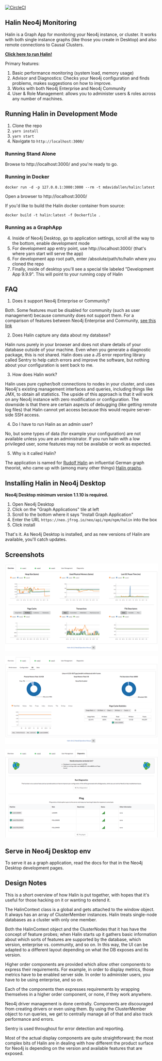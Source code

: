 [![CircleCI](https://circleci.com/gh/moxious/halin.svg?style=svg)](https://circleci.com/gh/moxious/halin)

## Halin Neo4j Monitoring

Halin is a Graph App for monitoring your Neo4j instance, or cluster.  It works with both
single instance graphs (like those you create in Desktop) and also remote connections to 
Causal Clusters.

**[Click here to run Halin!](https://halin.graphapp.io/)**

Primary features:
1. Basic performance monitoring (system load, memory usage)
2. Advisor and Diagnostics:  Checks your Neo4j configuration and finds problems, makes suggestions on how to improve.
3. Works with both Neo4j Enterprise and Neo4j Community
4. User & Role Management: allows you to administer users & roles across any number of machines.

## Running Halin in Development Mode

1. Clone the repo
2. `yarn install`
3. `yarn start`
4. Navigate to `http://localhost:3000/`

### Running Stand Alone

Browse to http://localhost:3000/ and you're ready to go.

### Running in Docker

```
docker run -d -p 127.0.0.1:3000:3000 --rm -t mdavidallen/halin:latest 
```

Open a browser to http://localhost:3000/

If you'd like to build the Halin docker container from source:

```
docker build -t halin:latest -f Dockerfile .
```

### Running as a GraphApp

4. Inside of Neo4j Desktop, go to application settings, scroll all the way to the bottom, enable development mode
5. For development app entry point, use http://localhost:3000/ (that's where yarn start will serve the app)
6. For development app root path, enter /absolute/path/to/halin where you cloned the repo
7. Finally, inside of desktop you'll see a special tile labeled "Development App 9.9.9".  This will
point to your running copy of Halin

## FAQ

1. Does it support Neo4j Enterprise or Community?

Both.  Some features must be disabled for community (such as user management) because community does not support them.  For a comparison of features between Neo4j Enterprise and Community, [see this link](https://neo4j.com/subscriptions/#editions)

2. Does Halin capture any data about my database?

Halin runs purely in your browser and does not share details of your database outside of
your machine.  Even when you generate a diagnostic package, this is not shared.  Halin 
does use a JS error reporting library called Sentry to help catch errors and improve the
software, but nothing about your configuration is sent back to me.

3. How does Halin work?

Halin uses pure cypher/bolt connections to nodes in your cluster, and uses Neo4j's existing
management interfaces and queries, including things like JMX, to obtain all statistics.  The upside
of this approach is that it will work on any Neo4j instance with zero modification or configuration.
The downside is that there are certain aspects of debugging (like getting remote log files) that Halin
cannot yet access because this would require server-side SSH access.

4. Do I have to run Halin as an admin user?

No, but some types of data (for example your configuration) are not available unless you
are an administrator.  If you run halin with a low privileged user, some features may not
be available or work as expected.

5. Why is it called Halin?

The application is named for [Rudolf Halin](https://en.wikipedia.org/wiki/Rudolf_Halin) an
influential German graph theorist, who came up with (among many other things) [Halin graphs](https://en.wikipedia.org/wiki/Halin_graph).

## Installing Halin in Neo4j Desktop

**Neo4j Desktop minimum version 1.1.10 is required.**

1. Open Neo4j Desktop
2. Click on the "Graph Applications" tile at left
3. Scroll to the bottom where it says "Install Graph Application"
4. Enter the URL `https://neo.jfrog.io/neo/api/npm/npm/halin` into the box
5. Click install

That's it.  As Neo4j Desktop is installed, and as new versions of Halin are available,
you'll catch updates.

## Screenshots

![Halin Screenshot: Overview](img/screenshots/halin-overview.png "Halin Screenshot")

![Halin Screenshot: OS](img/screenshots/halin-os.png "Halin Screenshot")

![Halin Screenshot: Diagnostics](img/screenshots/halin-diagnostics.png "Halin Screenshot")

## Serve in Neo4j Desktop env
To serve it as a graph application, read the docs for that in the Neo4j Desktop development pages.

## Design Notes

This is a short overview of how Halin is put together, with hopes that it's useful for those
hacking on it or wanting to extend it.

The HalinContext class is a global and gets attached to the window object.  It always has an
array of ClusterMember instances.  Halin treats single-node databases as a cluster with only one
member.

Both the HalinContext object and the ClusterNodes that it has have the concept of feature
probes; when Halin starts up it gathers basic information about which sorts of features are supported by the database, which version, enterprise vs. community, and so on.  In this way,
the UI can be adapted to a different layout depending on what the DB exposes and its version.

Higher order components are provided which allow other components to express their
requirements.  For example, in order to display metrics, those metrics have to be enabled server side.  In order to administer users, you have to be using enterprise, and so on.

Each of the components then expresses requirements by wrapping themselves in a higher order 
component, or none, if they work anywhere.

Neo4j driver management is done centrally.  Components are discouraged from creating drivers
or even using them. By using the ClusterMember object to run queries, we get to centrally manage
all of that and also track performance and errors.

Sentry is used throughout for error detection and reporting.

Most of the actual display components are quite straightforward; the most complex bits of Halin
are in dealing with how different the product surface for Neo4j is depending on the version
and available features that are exposed.

